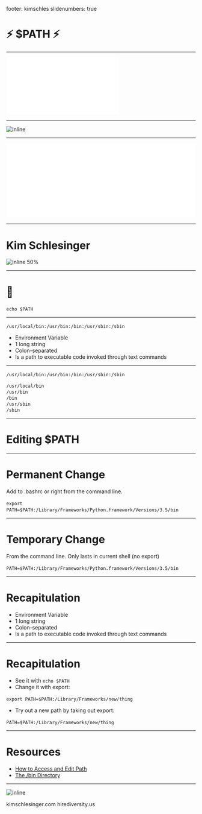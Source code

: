 footer: kimschles
slidenumbers: true

# ⚡️ $PATH ⚡️

--- 
![inline](./images/dvlpdnvr.pdf)


--- 
![inline](https://res.cloudinary.com/kimschlesinger/image/upload/v1539033708/Call_for_partners_v2.png)


--- 

![inline](./images/RO-Logo-White.svg)

---
# Kim Schlesinger 


![inline 50%](http://res.cloudinary.com/kimschlesinger/image/upload/c_scale,w_2960/v1524009870/kimschlesinger-headshot.jpg)

---
# 👀
`echo $PATH` 

--- 
`/usr/local/bin:/usr/bin:/bin:/usr/sbin:/sbin`

* Environment Variable
* 1 long string
* Colon-separated
* Is a path to executable code invoked through text commands

--- 
`/usr/local/bin:/usr/bin:/bin:/usr/sbin:/sbin`

```
/usr/local/bin
/usr/bin
/bin
/usr/sbin
/sbin
```

---
# Editing $PATH

---
# Permanent Change

Add to .bashrc or right from the command line. 

`export PATH=$PATH:/Library/Frameworks/Python.framework/Versions/3.5/bin
`

--- 
# Temporary Change

From the command line. Only lasts in current shell (no export)

`PATH=$PATH:/Library/Frameworks/Python.framework/Versions/3.5/bin
`

--- 
# Recapitulation 
* Environment Variable
* 1 long string
* Colon-separated
* Is a path to executable code invoked through text commands

--- 
# Recapitulation

* See it with `echo $PATH`
* Change it with export: 

`export PATH=$PATH:/Library/Frameworks/new/thing`

* Try out a new path by taking out export: 

`PATH=$PATH:/Library/Frameworks/new/thing`

--- 
# Resources 

* [How to Access and Edit Path](https://truss.works/blog/2016/2/26/engineer-how-to-access-and-edit-your-path-system-variable) 
* [The /bin Directory
](http://www.linfo.org/bin.html) 

--- 
![inline](https://media.giphy.com/media/9Gp5ZwY8FRvna/giphy.gif)

kimschlesinger.com
hirediversity.us 

